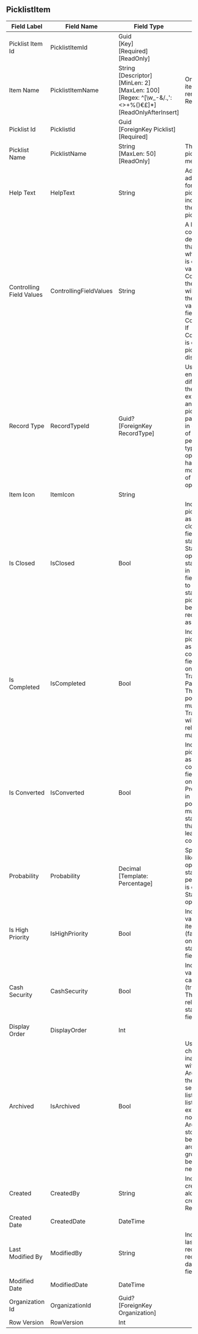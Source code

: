 ﻿## PicklistItem
| Field Label | Field Name | Field Type | Description |  
| ---- | ---- | ---- | ---- |  
| Picklist Item Id | PicklistItemId | Guid<br/>  [Key]<br/>  [Required]<br/>  [ReadOnly] |  |  
| Item Name | PicklistItemName | String<br/>  [Descriptor]<br/>  [MinLen: 2]<br/>  [MaxLen: 100]<br/>  [Regex: ^[\w_\-&/.,':<>+%()$€£ ]*$]<br/>  [ReadOnlyAfterInsert] | Once created, picklist items can only be renamed with the Rename menu option.  |  
| Picklist Id | PicklistId | Guid<br/>  [ForeignKey Picklist]<br/>  [Required] |  |  
| Picklist Name | PicklistName | String<br/>  [MaxLen: 50]<br/>  [ReadOnly] | The name of the picklist this item is a member of.  |  
| Help Text | HelpText | String | Admins can add additional information for their users on a picklist item here and include guidance on the correct use of picklist items.  |  
| Controlling Field Values | ControllingFieldValues | String | A list of values in the controlling field for dependent picklists that determine whether a picklist item is displayed. If any value is specified in ControllingFieldValues, then this picklist item will only be visible if the fully specified value of the controlling field occurs in ControllingFieldValues. If ControllingFieldValues is empty, then all picklist items will be displayed.  |  
| Record Type | RecordTypeId | Guid?<br/>  [ForeignKey RecordType] | Use record types to enable different different picklists for the same field. For example, you can link an opportunity stage picklist item to a particular record type in order to tailer the list of stages that appears per opportunity record type. Corporate opportunities can then have a longer and more complex series of stages than SMB opportunities.  |  
| Item Icon | ItemIcon | String |  |  
| Is Closed | IsClosed | Bool | Indicates whether this picklist value is associated with a closed status. This field is relevant for the standard Opportunity Stage field in opportunities and the standard Status field in cases and tasks. It field makes it possible to have multiple stages and status picklist items that will be lead to the relevant record being marked as closed.  |  
| Is Completed | IsCompleted | Bool | Indicates whether this picklist value is associated with a completed status. This field is relevant for only the standard TransferStage field in PackControl.Transfer. This field makes it possible to have multiple different Transfer Stages that will be lead to the relevant record being marked as completed.  |  
| Is Converted | IsConverted | Bool | Indicates whether this picklist value is associated with a converted status. This field is relevant for only the standard Prospect Status field in Leads and makes it possible to have multiple Prospect status picklist items that will be cause a lead to be marked as converted.  |  
| Probability | Probability | Decimal<br/>  [Template: Percentage] | Specifies the likelihood that opportunity will close stated as a percentage. This field is only relevant for the Stage field in opportunities.  |  
| Is High Priority | IsHighPriority | Bool | Indicates whether this value is a high priority item (true), or not (false). This field is only relevant for the standard TaskPriority field in Activities.  |  
| Cash Security | CashSecurity | Bool | Indicates whether this value is considered a cash security item (true), or not (false). This field is only relevant for the standard SecurityType field in Securities.  |  
| Display Order | DisplayOrder | Int |  |  
| Archived | IsArchived | Bool | Use the Archive checkbox to hide inactive records without deleting them. Archiving will prevent them from being selected in dropdown lists or appearing on list pages. Usage in existing records will not be affected. Archived records are stored indefinitely and be viewed in the archived items app group where they can be unarchived if needed again.  |  
| Created | CreatedBy | String | Indicates the user who created the record, along with the record creation date and time. Read only.  |  
| Created Date | CreatedDate | DateTime |  |  
| Last Modified By | ModifiedBy | String | Indicates the user who last changed the record, along with the record modification date and time. This field is read only.  |  
| Modified Date | ModifiedDate | DateTime |  |  
| Organization Id | OrganizationId | Guid?<br/>  [ForeignKey Organization] |  |  
| Row Version | RowVersion | Int |  |  
